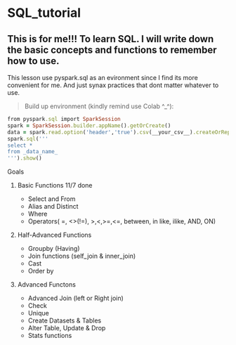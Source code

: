 # SQL_tutorial

## This is for me!!! To learn SQL. I will write down the basic concepts and functions to remember how to use.
This lesson use pyspark.sql as an evironment since I find its more convenient for me. And just synax practices that dont matter whatever to use.

>Build up environment (kindly remind use Colab ^_^):
```ruby
from pyspark.sql import SparkSession
spark = SparkSession.builder.appName().getOrCreate()
data = spark.read.option('header','true').csv(__your_csv__).createOrReplaceTempView('_data_name') # let say is csv or
spark.sql('''
select *
from _data_name_
''').show()
```


Goals
1. Basic Functions 11/7 done
   * Select and From
   * Alias and Distinct
   * Where 
   * Operators( =, <>(!=), >,<,>=,<=, between, in like, ilike, AND, ON) 
  
3. Half-Advanced Functions
   * Groupby (Having)
   * Join functions (self_join & inner_join)
   * Cast
   * Order by 

4. Advanced Functons
   * Advanced Join (left or Right join)
   * Check
   * Unique
   * Create Datasets & Tables
   * Alter Table, Update & Drop
   * Stats functions

